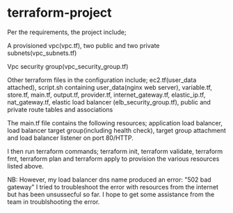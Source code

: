 # terraform-project

Per the requirements, the project include;

A provisioned vpc(vpc.tf), two public and two private subnets(vpc_subnets.tf)

Vpc security group(vpc_security_group.tf)

Other terraform files in the configuration include;
ec2.tf(user_data attached), script.sh containing user_data(nginx web server), variable.tf, store.tf, main.tf, output.tf, provider.tf, internet_gateway.tf, elastic_ip.tf, nat_gateway.tf, elastic load balancer (elb_security_group.tf), public and private route tables and associations

The main.tf file contains the following resources; application load balancer, load balancer target group(including health check), target group attachment and load balancer listener on port 80/HTTP.

I then run terraform commands; terraform init, terraform validate, terraform fmt, terraform plan and terraform apply to provision the various resources listed above.

NB: However, my load balancer dns name produced an error: "502 bad gateway" 
I tried to troubleshoot the error with resources from the internet but has been unsussecful so far. I hope to get some assistance from the team in troublshooting the error. 
